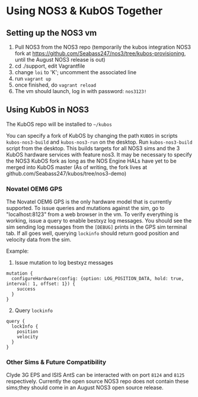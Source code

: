 # Using NOS3 & KubOS Together

## Setting up the NOS3 vm
1. Pull NOS3 from the NOS3 repo (temporarily the kubos integration NOS3 fork at https://github.com/Seabass247/nos3/tree/kubos-provisioning, until the August NOS3 release is out)
2. cd ./support, edit Vagrantfile
3. change `loi` to 'K'; uncomment the associated line
4. run `vagrant up`
5. once finished, do `vagrant reload`
6. The vm should launch, log in with password: `nos3123!`

## Using KubOS in NOS3
The KubOS repo will be installed to `~/kubos`

You can specify a fork of KubOS by changing the path `KUBOS` in scripts `kubos-nos3-build` and `kubos-nos3-run` on the desktop.  Run `kubos-nos3-build` script from the desktop.  This builds targets for all NOS3 sims and the 3 KubOS hardware services with feature nos3.  It may be necessary to specify the NOS3 KubOS fork as long as the NOS Engine HALs have yet to be merged into KubOS master (As of writing, the fork lives at github.com/Seabass247/kubos/tree/nos3-demo)

### Novatel OEM6 GPS
The Novatel OEM6 GPS is the only hardware model that is currently supported.  To issue queries and mutations against the sim, go to "localhost:8123" from a web browser in the vm.  To verify everything is working, issue a query to enable bestxyz log messages.  You should see the sim sending log messages from the `[DEBUG]` prints in the GPS sim terminal tab.  If all goes well, querying `lockinfo` should return good position and velocity data from the sim.

Example: 
1. Issue mutation to log bestxyz messages 
```
mutation {
  configureHardware(config: {option: LOG_POSITION_DATA, hold: true, interval: 1, offset: 1}) {
    success
  }
}
```
2. Query `lockinfo`
```
query {
  lockInfo {
    position
    velocity
  }
}
```

### Other Sims & Future Compatibility
Clyde 3G EPS and ISIS AntS can be interacted with on port `8124` and `8125` respectively.  Currently the open source NOS3 repo does not contain these sims;they should come in an August NOS3 open source release.